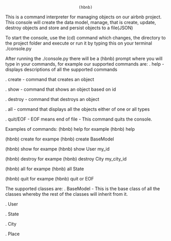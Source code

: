                                     (hbnb)

This is a command interpreter for managing objects on our airbnb project.
This console will create the data model, manage, that is create, update, destroy objects and store and persist objects to a file(JSON)

To start the console, use the (cd) command which changes, the directory to the project folder and execute or run it by typing this on your terminal ./console.py

After running the ./console.py there will be a (hbnb) prompt where you will type in your commands, for example our supported commands are:
. help - displays descriptions of all the supported commands

. create - command that creates an object

. show - command that shows an object based on id

. destroy - command that destroys an object

. all - command that displays all the objects either of one or all types

. quit/EOF - EOF means end of file - This command quits the console.

Examples of commands:
(hbnb) help for example (hbnb) help

(hbnb) create <classname> for exampe (hbnb) create BaseModel

(hbnb) show <classname><object id> for exampe (hbnb) show User my_id

(hbnb) destroy <classname><object id> for exampe (hbnb) destroy City my_city_id

(hbnb) all <classname> for exampe (hbnb) all State

(hbnb) quit for exampe (hbnb) quit or EOF


The supported classes are:
. BaseModel - This is the base class of all the classes whereby the rest of the classes will inherit from it.

. User

. State

. City

. Place
